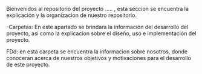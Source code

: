 Bienvenidos al repositorio del proyecto ..... , esta seccion se encuentra la explicación y la organizacion de nuestro repositorio.

-Carpetas: En este apartado se brindara la información del desarrollo del proyecto, asi como la explicacion sobre el diseño, uso e implementación del proyecto.

FDd: en esta carpeta se encuentra la informacion sobre nosotros, donde conoceran acerca de nuestros objetivos y motivaciones para el desarrollo  de este proyecto.

